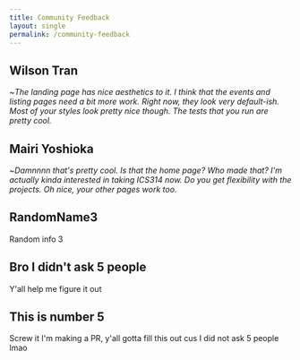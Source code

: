 ```yaml
---
title: Community Feedback
layout: single
permalink: /community-feedback
---
```


## Wilson Tran
~*The landing page has nice aesthetics to it. I think that the events and listing pages need a bit more work. Right now, they look very default-ish. Most of your styles look pretty nice though. The tests that you run are pretty cool.*

## Mairi Yoshioka
~*Damnnnn that's pretty cool. Is that the home page? Who made that? I'm actually kinda interested in taking ICS314 now. Do you get flexibility with the projects. Oh nice, your other pages work too.*

## RandomName3
Random info 3

## Bro I didn't ask 5 people
Y'all help me figure it out

## This is number 5
Screw it I'm making a PR, y'all gotta fill this out cus I did not ask 5 people lmao
